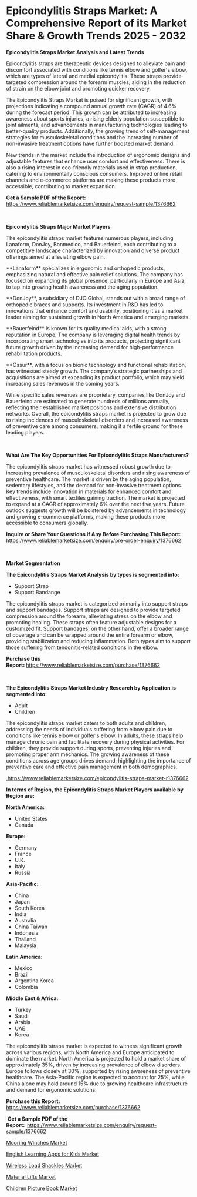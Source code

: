 <p><h1>Epicondylitis Straps Market: A Comprehensive Report of its Market Share & Growth Trends 2025 - 2032</h1></p><p><strong>Epicondylitis Straps Market Analysis and Latest Trends</strong></p>
<p><p>Epicondylitis straps are therapeutic devices designed to alleviate pain and discomfort associated with conditions like tennis elbow and golfer's elbow, which are types of lateral and medial epicondylitis. These straps provide targeted compression around the forearm muscles, aiding in the reduction of strain on the elbow joint and promoting quicker recovery.</p><p>The Epicondylitis Straps Market is poised for significant growth, with projections indicating a compound annual growth rate (CAGR) of 4.6% during the forecast period. This growth can be attributed to increasing awareness about sports injuries, a rising elderly population susceptible to joint ailments, and advancements in manufacturing technologies leading to better-quality products. Additionally, the growing trend of self-management strategies for musculoskeletal conditions and the increasing number of non-invasive treatment options have further boosted market demand.</p><p>New trends in the market include the introduction of ergonomic designs and adjustable features that enhance user comfort and effectiveness. There is also a rising interest in eco-friendly materials used in strap production, catering to environmentally conscious consumers. Improved online retail channels and e-commerce platforms are making these products more accessible, contributing to market expansion.</p></p>
<p><strong>Get a Sample PDF of the Report:&nbsp;</strong> <a href="https://www.reliablemarketsize.com/enquiry/request-sample/1376662?utm_campaign=2640&utm_medium=2&utm_source=Github&utm_content=ia&utm_term=28032025&utm_id=epicondylitis-straps">https://www.reliablemarketsize.com/enquiry/request-sample/1376662</a></p>
<p>&nbsp;</p>
<p><strong>Epicondylitis Straps Major Market Players</strong></p>
<p><p>The epicondylitis straps market features numerous players, including Lanaform, DonJoy, Bonmedico, and Bauerfeind, each contributing to a competitive landscape characterized by innovation and diverse product offerings aimed at alleviating elbow pain.</p><p>**Lanaform** specializes in ergonomic and orthopedic products, emphasizing natural and effective pain relief solutions. The company has focused on expanding its global presence, particularly in Europe and Asia, to tap into growing health awareness and the aging population.</p><p>**DonJoy**, a subsidiary of DJO Global, stands out with a broad range of orthopedic braces and supports. Its investment in R&D has led to innovations that enhance comfort and usability, positioning it as a market leader aiming for sustained growth in North America and emerging markets. </p><p>**Bauerfeind** is known for its quality medical aids, with a strong reputation in Europe. The company is leveraging digital health trends by incorporating smart technologies into its products, projecting significant future growth driven by the increasing demand for high-performance rehabilitation products.</p><p>**Össur**, with a focus on bionic technology and functional rehabilitation, has witnessed steady growth. The company’s strategic partnerships and acquisitions are aimed at expanding its product portfolio, which may yield increasing sales revenues in the coming years.</p><p>While specific sales revenues are proprietary, companies like DonJoy and Bauerfeind are estimated to generate hundreds of millions annually, reflecting their established market positions and extensive distribution networks. Overall, the epicondylitis straps market is projected to grow due to rising incidences of musculoskeletal disorders and increased awareness of preventive care among consumers, making it a fertile ground for these leading players.</p></p>
<p>&nbsp;</p>
<p><strong>What Are The Key Opportunities For Epicondylitis Straps Manufacturers?</strong></p>
<p><p>The epicondylitis straps market has witnessed robust growth due to increasing prevalence of musculoskeletal disorders and rising awareness of preventive healthcare. The market is driven by the aging population, sedentary lifestyles, and the demand for non-invasive treatment options. Key trends include innovation in materials for enhanced comfort and effectiveness, with smart textiles gaining traction. The market is projected to expand at a CAGR of approximately 6% over the next five years. Future outlook suggests growth will be bolstered by advancements in technology and growing e-commerce platforms, making these products more accessible to consumers globally.</p></p>
<p><strong>Inquire or Share Your Questions If Any Before Purchasing This Report:</strong> <a href="https://www.reliablemarketsize.com/enquiry/pre-order-enquiry/1376662?utm_campaign=2640&utm_medium=2&utm_source=Github&utm_content=ia&utm_term=28032025&utm_id=epicondylitis-straps">https://www.reliablemarketsize.com/enquiry/pre-order-enquiry/1376662</a></p>
<p>&nbsp;</p>
<p><strong>Market Segmentation</strong></p>
<p><strong>The Epicondylitis Straps Market Analysis by types is segmented into:</strong></p>
<p><ul><li>Support Strap</li><li>Support Bandange</li></ul></p>
<p><p>The epicondylitis straps market is categorized primarily into support straps and support bandages. Support straps are designed to provide targeted compression around the forearm, alleviating stress on the elbow and promoting healing. These straps often feature adjustable designs for a customized fit. Support bandages, on the other hand, offer a broader range of coverage and can be wrapped around the entire forearm or elbow, providing stabilization and reducing inflammation. Both types aim to support those suffering from tendonitis-related conditions in the elbow.</p></p>
<p><strong>Purchase this Report:&nbsp;</strong><a href="https://www.reliablemarketsize.com/purchase/1376662?utm_campaign=2640&utm_medium=2&utm_source=Github&utm_content=ia&utm_term=28032025&utm_id=epicondylitis-straps">https://www.reliablemarketsize.com/purchase/1376662</a></p>
<p>&nbsp;</p>
<p><strong>The Epicondylitis Straps Market Industry Research by Application is segmented into:</strong></p>
<p><ul><li>Adult</li><li>Children</li></ul></p>
<p><p>The epicondylitis straps market caters to both adults and children, addressing the needs of individuals suffering from elbow pain due to conditions like tennis elbow or golfer's elbow. In adults, these straps help manage chronic pain and facilitate recovery during physical activities. For children, they provide support during sports, preventing injuries and promoting proper arm mechanics. The growing awareness of these conditions across age groups drives demand, highlighting the importance of preventive care and effective pain management in both demographics.</p></p>
<p><a href="https://www.reliablemarketsize.com/epicondylitis-straps-market-r1376662?utm_campaign=2640&utm_medium=2&utm_source=Github&utm_content=ia&utm_term=28032025&utm_id=epicondylitis-straps">&nbsp;https://www.reliablemarketsize.com/epicondylitis-straps-market-r1376662</a></p>
<p><strong>In terms of Region, the Epicondylitis Straps Market Players available by Region are:</strong></p>
<p>
    <p> <strong> North America: </strong>
        <ul>
            <li>United States</li>
            <li>Canada</li>
        </ul>
        </p> 
    <p> <strong> Europe: </strong>
        <ul>
            <li>Germany</li>
            <li>France</li>
            <li>U.K.</li>
            <li>Italy</li>
            <li>Russia</li>
        </ul>
        </p> 
    <p> <strong> Asia-Pacific: </strong>
        <ul>
            <li>China</li>
            <li>Japan</li>
            <li>South Korea</li>
            <li>India</li>
            <li>Australia</li>
            <li>China Taiwan</li>
            <li>Indonesia</li>
            <li>Thailand</li>
            <li>Malaysia</li>
        </ul>
        </p> 
    <p> <strong> Latin America: </strong>
        <ul>
            <li>Mexico</li>
            <li>Brazil</li>
            <li>Argentina Korea</li>
            <li>Colombia</li>
        </ul>
        </p> 
    <p> <strong> Middle East & Africa: </strong>
        <ul>
            <li>Turkey</li>
            <li>Saudi</li>
            <li>Arabia</li>
            <li>UAE</li>
            <li>Korea</li>
        </ul>
    </p>
    </p>
<p><p>The epicondylitis straps market is expected to witness significant growth across various regions, with North America and Europe anticipated to dominate the market. North America is projected to hold a market share of approximately 35%, driven by increasing prevalence of elbow disorders. Europe follows closely at 30%, supported by rising awareness of preventive healthcare. The Asia-Pacific region is expected to account for 25%, while China alone may hold around 15% due to growing healthcare infrastructure and demand for ergonomic solutions.</p></p>
<p><strong>Purchase this Report: </strong><a href="https://www.reliablemarketsize.com/purchase/1376662?utm_campaign=2640&utm_medium=2&utm_source=Github&utm_content=ia&utm_term=28032025&utm_id=epicondylitis-straps">https://www.reliablemarketsize.com/purchase/1376662</a></p>
<p>&nbsp;<strong>Get a Sample PDF of the Report:&nbsp;&nbsp;</strong><a href="https://www.reliablemarketsize.com/enquiry/request-sample/1376662?utm_campaign=2640&utm_medium=2&utm_source=Github&utm_content=ia&utm_term=28032025&utm_id=epicondylitis-straps">https://www.reliablemarketsize.com/enquiry/request-sample/1376662</a></p>
<p><strong></strong></p>
<p><p><a href="https://www.linkedin.com/pulse/disruption-innovation-mooring-winches-industry-market-analysis-tgoof?utm_campaign=2640&utm_medium=2&utm_source=Github&utm_content=ia&utm_term=28032025&utm_id=epicondylitis-straps">Mooring Winches Market</a></p><p><a href="https://github.com/ChiragRp1/Market-Research-Report-List-7/blob/main/english-learning-apps-for-kids-market.md?utm_campaign=2640&utm_medium=2&utm_source=Github&utm_content=ia&utm_term=28032025&utm_id=epicondylitis-straps">English Learning Apps for Kids Market</a></p><p><a href="https://www.linkedin.com/pulse/key-trends-opportunities-wireless-load-shackles-market-0mycf?utm_campaign=2640&utm_medium=2&utm_source=Github&utm_content=ia&utm_term=28032025&utm_id=epicondylitis-straps">Wireless Load Shackles Market</a></p><p><a href="https://www.linkedin.com/pulse/material-lifts-market-size-cagr-145-forecast-highlighting-profitable-pfi9f?utm_campaign=2640&utm_medium=2&utm_source=Github&utm_content=ia&utm_term=28032025&utm_id=epicondylitis-straps">Material Lifts Market</a></p><p><a href="https://github.com/goickpache1m/Market-Research-Report-List-1/blob/main/children-picture-book-market.md?utm_campaign=2640&utm_medium=2&utm_source=Github&utm_content=ia&utm_term=28032025&utm_id=epicondylitis-straps">Children Picture Book Market</a></p></p>